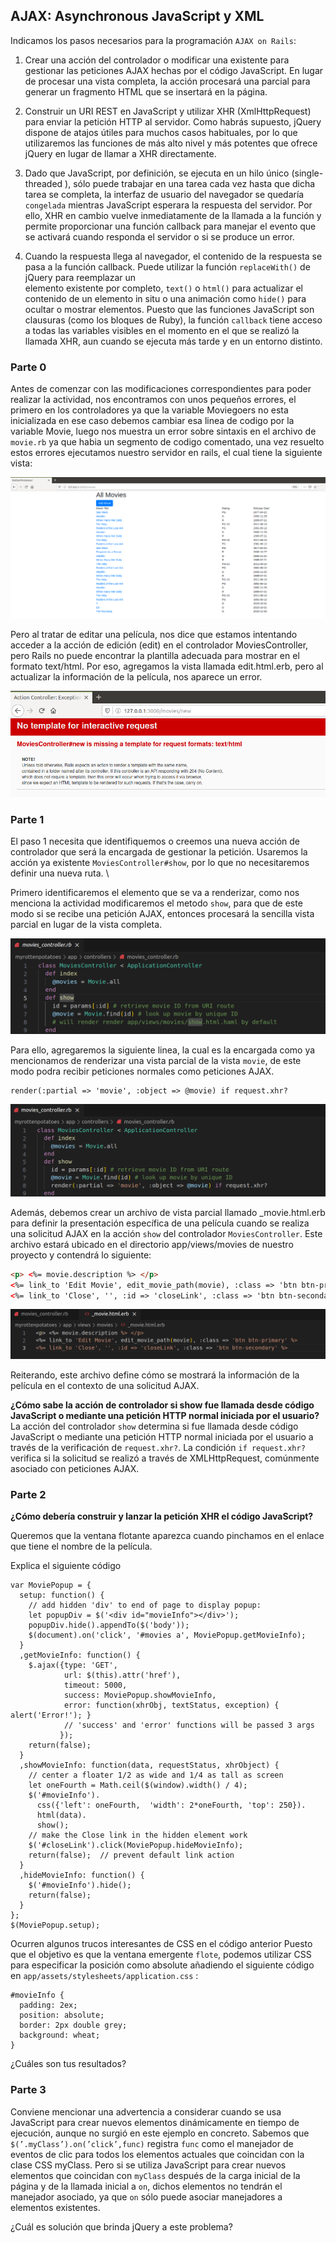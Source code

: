 ## AJAX: Asynchronous JavaScript y XML

Indicamos los pasos necesarios para la programación `AJAX on Rails`: 

1. Crear una acción del controlador o modificar una existente para gestionar las peticiones AJAX hechas por el código JavaScript.
   En lugar de procesar una vista completa, la acción procesará una parcial para generar un fragmento HTML que se insertará en la página. 

2. Construir un URI REST en JavaScript y utilizar XHR (XmlHttpRequest) para enviar la petición HTTP al servidor.
   Como habrás supuesto, jQuery dispone de atajos útiles para muchos casos habituales, por lo que utilizaremos las funciones de más alto nivel y más potentes que ofrece jQuery en      lugar de llamar a XHR directamente. 

3. Dado que JavaScript, por definición, se ejecuta en un hilo único (single-threaded ), sólo puede trabajar en una tarea cada vez hasta que dicha tarea se completa, la interfaz de
   usuario del navegador se quedaría `congelada` mientras JavaScript esperara la respuesta del servidor. Por ello, XHR en cambio vuelve inmediatamente de la llamada a la función y
   permite proporcionar una función callback para manejar el evento que se activará cuando responda el servidor o si se produce un error. 

4. Cuando la respuesta llega al navegador, el contenido de la respuesta se pasa a la función callback. Puede utilizar la función `replaceWith()` de jQuery para reemplazar un       
   elemento existente por completo, `text()` o `html()` para actualizar el contenido de un elemento in situ o una animación como `hide()` para ocultar o mostrar elementos.
   Puesto que las funciones JavaScript son clausuras (como los bloques de Ruby), la función `callback` tiene acceso a todas las variables visibles en el momento en el que se
   realizó la llamada XHR, aun cuando se ejecuta más tarde y en un entorno distinto.


### Parte 0

Antes de comenzar con las modificaciones correspondientes para poder realizar la actividad, nos encontramos con unos pequeños errores, el primero en los controladores ya que la variable Moviegoers no esta inicializada en ese caso debemos cambiar esa linea de codigo por la variable Movie, luego nos muestra un error sobre sintaxis en el archivo de `movie.rb` ya que habia un segmento de codigo comentado, una vez resuelto estos errores ejecutamos nuestro servidor en rails, el cual tiene la siguiente vista:

![Alt text](image-1.png)

Pero al tratar de editar una película, nos dice que estamos intentando acceder a la acción de edición (edit) en el controlador MoviesController, pero Rails no puede encontrar la plantilla adecuada para mostrar en el formato text/html. Por eso, agregamos la vista llamada edit.html.erb, pero al actualizar la información de la película, nos aparece un error.

![Alt text](image-2.png)


### Parte 1

El paso 1 necesita que identifiquemos o creemos una nueva acción de controlador que será la encargada de gestionar la petición. Usaremos la acción ya existente `MoviesController#show`, por lo que no necesitaremos definir una nueva ruta. \

Primero identificaremos el elemento que se va a renderizar, como nos menciona la actividad modificaremos el metodo `show`, para que de este modo si se recibe una petición AJAX, entonces procesará la sencilla vista parcial en lugar de la vista completa.

![Alt text](image.png)


Para ello, agregaremos la siguiente linea, la cual es la encargada como ya mencionamos de renderizar una vista parcial de la vista `movie`, de este modo podra recibir peticiones normales como peticiones AJAX.

```
render(:partial => 'movie', :object => @movie) if request.xhr?
```

![Alt text](image-4.png)


Además, debemos crear un archivo de vista parcial llamado _movie.html.erb para definir la presentación específica de una película cuando se realiza una solicitud AJAX en la acción `show` del controlador `MoviesController`. Este archivo estará ubicado en el directorio app/views/movies de nuestro proyecto y contendrá lo siguiente:

```html
<p> <%= movie.description %> </p>
<%= link_to 'Edit Movie', edit_movie_path(movie), :class => 'btn btn-primary' %>
<%= link_to 'Close', '', :id => 'closeLink', :class => 'btn btn-secondary' %>
```
![Alt text](image-6.png)

Reiterando, este archivo define cómo se mostrará la información de la película en el contexto de una solicitud AJAX.

**¿Cómo sabe la acción de controlador si show fue llamada desde código JavaScript o mediante una petición HTTP normal iniciada por el usuario?**
La acción del controlador `show` determina si fue llamada desde código JavaScript o mediante una petición HTTP normal iniciada por el usuario a través de la verificación de `request.xhr?`. La condición `if request.xhr?` verifica si la solicitud se realizó a través de XMLHttpRequest, comúnmente asociado con peticiones AJAX. 

### Parte 2

 **¿Cómo debería construir y lanzar la petición XHR el código JavaScript?**     
 
  Queremos que la ventana flotante aparezca cuando pinchamos en el enlace que tiene el nombre de la película.

Explica el siguiente código

```
var MoviePopup = {
  setup: function() {
    // add hidden 'div' to end of page to display popup:
    let popupDiv = $('<div id="movieInfo"></div>');
    popupDiv.hide().appendTo($('body'));
    $(document).on('click', '#movies a', MoviePopup.getMovieInfo);
  }
  ,getMovieInfo: function() {
    $.ajax({type: 'GET',
            url: $(this).attr('href'),
            timeout: 5000,
            success: MoviePopup.showMovieInfo,
            error: function(xhrObj, textStatus, exception) { alert('Error!'); }
            // 'success' and 'error' functions will be passed 3 args
           });
    return(false);
  }
  ,showMovieInfo: function(data, requestStatus, xhrObject) {
    // center a floater 1/2 as wide and 1/4 as tall as screen
    let oneFourth = Math.ceil($(window).width() / 4);
    $('#movieInfo').
      css({'left': oneFourth,  'width': 2*oneFourth, 'top': 250}).
      html(data).
      show();
    // make the Close link in the hidden element work
    $('#closeLink').click(MoviePopup.hideMovieInfo);
    return(false);  // prevent default link action
  }
  ,hideMovieInfo: function() {
    $('#movieInfo').hide();
    return(false);
  }
};
$(MoviePopup.setup);
```

Ocurren algunos trucos interesantes de CSS en el código anterior Puesto que el objetivo es que la ventana emergente `flote`, podemos utilizar CSS para especificar la posición como absolute añadiendo el siguiente código en `app/assets/stylesheets/application.css` :

```
#movieInfo {
  padding: 2ex;
  position: absolute;
  border: 2px double grey;
  background: wheat;
}
```

¿Cuáles son tus resultados?

### Parte 3

Conviene mencionar una advertencia a considerar cuando se usa JavaScript para crear nuevos elementos dinámicamente en tiempo de ejecución, aunque no surgió en este ejemplo en concreto. Sabemos que `$(’.myClass’).on(’click’,func)` registra `func` como el manejador de eventos de clic para todos los elementos actuales que coincidan con la clase CSS myClass. Pero si se utiliza JavaScript para crear nuevos elementos que coincidan con `myClass` después de la carga inicial de la página y de la llamada inicial a `on`, dichos elementos no tendrán el manejador asociado, ya que `on` sólo puede asociar manejadores a elementos existentes. 

¿Cuál es solución que brinda jQuery  a este problema? 